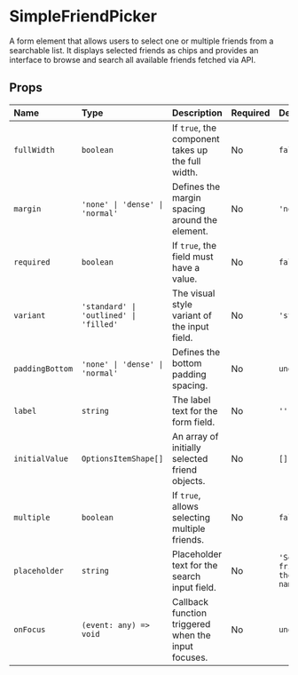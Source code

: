 # SimpleFriendPicker

A form element that allows users to select one or multiple friends from a searchable list. It displays selected friends as chips and provides an interface to browse and search all available friends fetched via API.

## Props

| Name             | Type                                  | Description                                       | Required | Default                          |
| :--------------- | :------------------------------------ | :------------------------------------------------ | :------- | :------------------------------- |
| `fullWidth`      | `boolean`                             | If `true`, the component takes up the full width. | No       | `false`                          |
| `margin`         | `'none' \| 'dense' \| 'normal'`       | Defines the margin spacing around the element.    | No       | `'normal'`                       |
| `required`       | `boolean`                             | If `true`, the field must have a value.           | No       | `false`                          |
| `variant`        | `'standard' \| 'outlined' \| 'filled'` | The visual style variant of the input field.      | No       | `'standard'`                     |
| `paddingBottom`  | `'none' \| 'dense' \| 'normal'`       | Defines the bottom padding spacing.               | No       | `undefined`                      |
| `label`          | `string`                              | The label text for the form field.                | No       | `''`                             |
| `initialValue`   | `OptionsItemShape[]`                  | An array of initially selected friend objects.    | No       | `[]`                             |
| `multiple`       | `boolean`                             | If `true`, allows selecting multiple friends.     | No       | `false`                          |
| `placeholder`    | `string`                              | Placeholder text for the search input field.      | No       | `'Search friends by their name'` |
| `onFocus`        | `(event: any) => void`                | Callback function triggered when the input focuses. | No       | `undefined`                      |